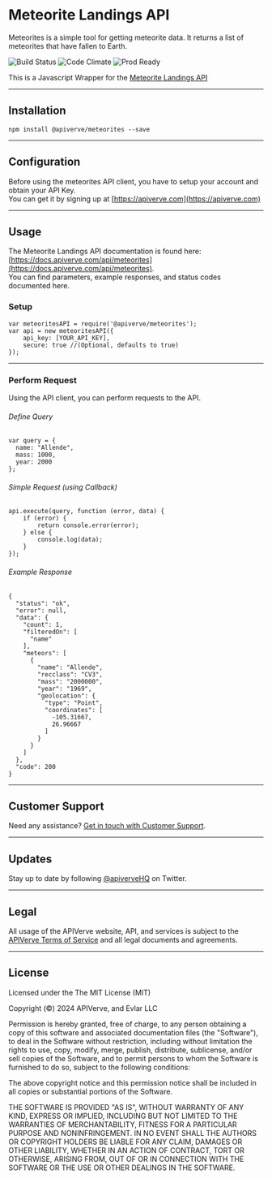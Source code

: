 Meteorite Landings API
============

Meteorites is a simple tool for getting meteorite data. It returns a list of meteorites that have fallen to Earth.

![Build Status](https://img.shields.io/badge/build-passing-green)
![Code Climate](https://img.shields.io/badge/maintainability-B-purple)
![Prod Ready](https://img.shields.io/badge/production-ready-blue)

This is a Javascript Wrapper for the [Meteorite Landings API](https://apiverve.com/marketplace/api/meteorites)

---

## Installation
	npm install @apiverve/meteorites --save

---

## Configuration

Before using the meteorites API client, you have to setup your account and obtain your API Key.  
You can get it by signing up at [https://apiverve.com](https://apiverve.com)

---

## Usage

The Meteorite Landings API documentation is found here: [https://docs.apiverve.com/api/meteorites](https://docs.apiverve.com/api/meteorites).  
You can find parameters, example responses, and status codes documented here.

### Setup

```
var meteoritesAPI = require('@apiverve/meteorites');
var api = new meteoritesAPI({
    api_key: [YOUR_API_KEY],
    secure: true //(Optional, defaults to true)
});
```

---


### Perform Request
Using the API client, you can perform requests to the API.

###### Define Query

```
var query = {
  name: "Allende",
  mass: 1000,
  year: 2000
};
```

###### Simple Request (using Callback)

```
api.execute(query, function (error, data) {
    if (error) {
        return console.error(error);
    } else {
        console.log(data);
    }
});
```

###### Example Response

```
{
  "status": "ok",
  "error": null,
  "data": {
    "count": 1,
    "filteredOn": [
      "name"
    ],
    "meteors": [
      {
        "name": "Allende",
        "recclass": "CV3",
        "mass": "2000000",
        "year": "1969",
        "geolocation": {
          "type": "Point",
          "coordinates": [
            -105.31667,
            26.96667
          ]
        }
      }
    ]
  },
  "code": 200
}
```

---

## Customer Support

Need any assistance? [Get in touch with Customer Support](https://apiverve.com/contact).

---

## Updates
Stay up to date by following [@apiverveHQ](https://twitter.com/apiverveHQ) on Twitter.

---

## Legal

All usage of the APIVerve website, API, and services is subject to the [APIVerve Terms of Service](https://apiverve.com/terms) and all legal documents and agreements.

---

## License
Licensed under the The MIT License (MIT)

Copyright (&copy;) 2024 APIVerve, and Evlar LLC

Permission is hereby granted, free of charge, to any person obtaining a copy of this software and associated documentation files (the "Software"), to deal in the Software without restriction, including without limitation the rights to use, copy, modify, merge, publish, distribute, sublicense, and/or sell copies of the Software, and to permit persons to whom the Software is furnished to do so, subject to the following conditions:

The above copyright notice and this permission notice shall be included in all copies or substantial portions of the Software.

THE SOFTWARE IS PROVIDED "AS IS", WITHOUT WARRANTY OF ANY KIND, EXPRESS OR IMPLIED, INCLUDING BUT NOT LIMITED TO THE WARRANTIES OF MERCHANTABILITY, FITNESS FOR A PARTICULAR PURPOSE AND NONINFRINGEMENT. IN NO EVENT SHALL THE AUTHORS OR COPYRIGHT HOLDERS BE LIABLE FOR ANY CLAIM, DAMAGES OR OTHER LIABILITY, WHETHER IN AN ACTION OF CONTRACT, TORT OR OTHERWISE, ARISING FROM, OUT OF OR IN CONNECTION WITH THE SOFTWARE OR THE USE OR OTHER DEALINGS IN THE SOFTWARE.